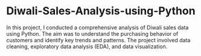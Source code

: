 # Diwali-Sales-Analysis-using-Python
In this project, I conducted a comprehensive analysis of Diwali sales data using Python. The aim was to understand the purchasing behavior of customers and identify key trends and patterns. The project involved data cleaning, exploratory data analysis (EDA), and data visualization.
